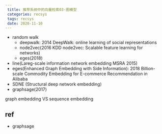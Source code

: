 ```yaml
---
 title: 推荐系统中的向量检索03-图模型
 categories: recsys
 tags: recsys
 date: 2020-11-10
---
```


- random walk
    - deepwalk: 2014 DeepWalk: online learning of social representations
    - node2vec(2016 KDD node2vec: Scalable feature learning for networks)
    - eges(2018)
- line(Lareg-scale information network embedding MSRA 2015)
- eges(Enhanced Graph Embedding with Side Information): 2018 Billion-scale Commodity Embedding for E-commerce Recommendation in Alibaba
- SDNE (Structural deep network embedding)
- graphsage(2017)

graph embedding VS sequence embedding


## ref

- graphsage
